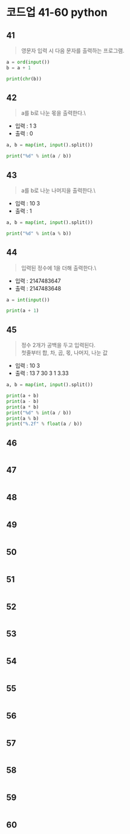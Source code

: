 # 코드업 41-60 python
## 41
> 영문자 입력 시 다음 문자를 출력하는 프로그램.
```python
a = ord(input())
b = a + 1

print(chr(b))
```

## 42
> a를 b로 나눈 몫을 출력한다.\
* 입력 : 1 3
* 출력 : 0
```python
a, b = map(int, input().split())

print("%d" % int(a / b))
```

## 43
> a를 b로 나눈 나머지을 출력한다.\
* 입력 : 10 3
* 출력 : 1
```python
a, b = map(int, input().split())

print("%d" % int(a % b))
```

## 44
> 입력된 정수에 1을 더해 출력한다.\
* 입력 : 2147483647
* 출력 : 2147483648
```python
a = int(input())

print(a + 1)
```

## 45
> 정수 2개가 공백을 두고 입력된다.\
> 첫줄부터 합, 차, 곱, 몫, 나머지, 나눈 값
* 입력 : 10 3
* 출력 : 13
         7
         30
         3
         1
         3.33
```python
a, b = map(int, input().split())

print(a + b)
print(a - b)
print(a * b)
print("%d" % int(a / b))
print(a % b)
print("%.2f" % float(a / b))
```

## 46
```python

```

## 47
```python

```

## 48
```python

```

## 49
```python

```

## 50
```python

```

## 51
```python

```

## 52
```python

```

## 53
```python

```

## 54
```python

```

## 55
```python

```

## 56
```python

```

## 57
```python

```

## 58
```python

```

## 59
```python

```

## 60
```python

```

